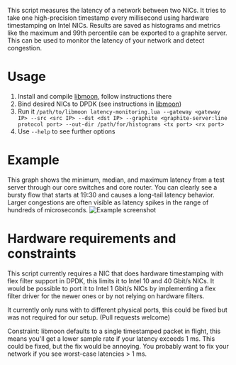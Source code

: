This script measures the latency of a network between two NICs.
It tries to take one high-precision timestamp every millisecond using hardware timestamping on Intel NICs.
Results are saved as histograms and metrics like the maximum and 99th percentile can be exported to a graphite server.
This can be used to monitor the latency of your network and detect congestion.


Usage
=====
1. Install and compile [libmoon](https://github.com/libmoon/libmoon), follow instructions there
2. Bind desired NICs to DPDK (see instructions in [libmoon](https://github.com/libmoon/libmoon))
3. Run it
```/path/to/libmoon latency-monitoring.lua --gateway <gateway IP> --src <src IP> --dst <dst IP> --graphite <graphite-server:line protocol port> --out-dir /path/for/histograms <tx port> <rx port>```
4. Use ```--help``` to see further options

Example
=======
This graph shows the minimum, median, and maximum latency from a test server through our core switches and core router. You can clearly see a bursty flow that starts at 19:30 and causes a long-tail latency behavior.
Larger congestions are often visible as latency spikes in the range of hundreds of microseconds. 
![Example screenshot](./example.png)

Hardware requirements and constraints
=====================================
This script currently requires a NIC that does hardware timestamping with flex filter support in DPDK, this limits it to Intel 10 and 40 Gbit/s NICs.
It would be possible to port it to Intel 1 Gbit/s NICs by implementing a flex filter driver for the newer ones or by not relying on hardware filters.

It currently only runs with to different physical ports, this could be fixed but was not required for our setup. (Pull requests welcome)


Constraint: libmoon defaults to a single timestamped packet in flight, this means you'll get a lower sample rate if your latency exceeds 1 ms.
This could be fixed, but the fix would be annoying. You probably want to fix your network if you see worst-case latencies > 1 ms.
